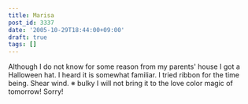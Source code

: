 ```yaml
---
title: Marisa
post_id: 3337
date: '2005-10-29T18:44:00+09:00'
draft: true
tags: []
---
```


Although I do not know for some reason from my parents' house I got a Halloween hat. I heard it is somewhat familiar. I tried ribbon for the time being. Shear wind. ※ bulky I will not bring it to the love color magic of tomorrow! Sorry!

